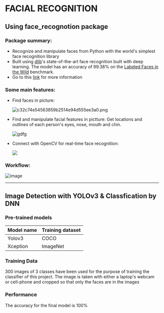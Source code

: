 # FACIAL RECOGNITION

## Using face_recognotion package

### Package summary:
- Recognize and manipulate faces from Python with the world's simplest face recognition library
- Built using [dlib](http://dlib.net/)'s state-of-the-art face recognition built with deep learning. The model has an accuracy of 99.38% on the [Labeled Faces in the Wild](http://vis-www.cs.umass.edu/lfw/) benchmark.
- Go to this [link](https://github.com/ageitgey/face_recognition) for more information
### Some main features:
- Find faces in picture:
  
  ![c32c74e54563859b2514e94d555ee3a0.png](https://cloud.githubusercontent.com/assets/896692/23625227/42c65360-025d-11e7-94ea-b12f28cb34b4.png)
  
- Find and manipulate facial features in pictture:
	Get locations and outlines of each person's eyes, nose, mouth and chin.
  
   ![gdfg](https://cloud.githubusercontent.com/assets/896692/23625282/7f2d79dc-025d-11e7-8728-d8924596f8fa.png)
- Connect with OpenCV for real-time face recognition:

	![](https://cloud.githubusercontent.com/assets/896692/24430398/36f0e3f0-13cb-11e7-8258-4d0c9ce1e419.gif)

### Workflow:

![image](https://user-images.githubusercontent.com/87942072/134812407-fc67b9a4-0bf8-4b5d-90fc-c8ec3bcd9c72.png)

-------------------------------------------------
## Image Detection with YOLOv3 & Classfication by DNN

### Pre-trained models
| Model name      | Training dataset |
|-----------------|------------------|
| Yolov3| COCO |
| Xception| ImageNet|

### Training Data
300 images of 3 classes have been used for the purpose of training the classifier of this project. The image is taken with either a laptop's webcam or cell-phone and cropped so that only the faces are in the images

### Performance
The accuracy for the final model is 100% 
